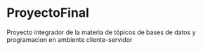 # ProyectoFinal
Proyecto integrador de la materia de tópicos de bases de datos y programacion en ambiente cliente-servidor
